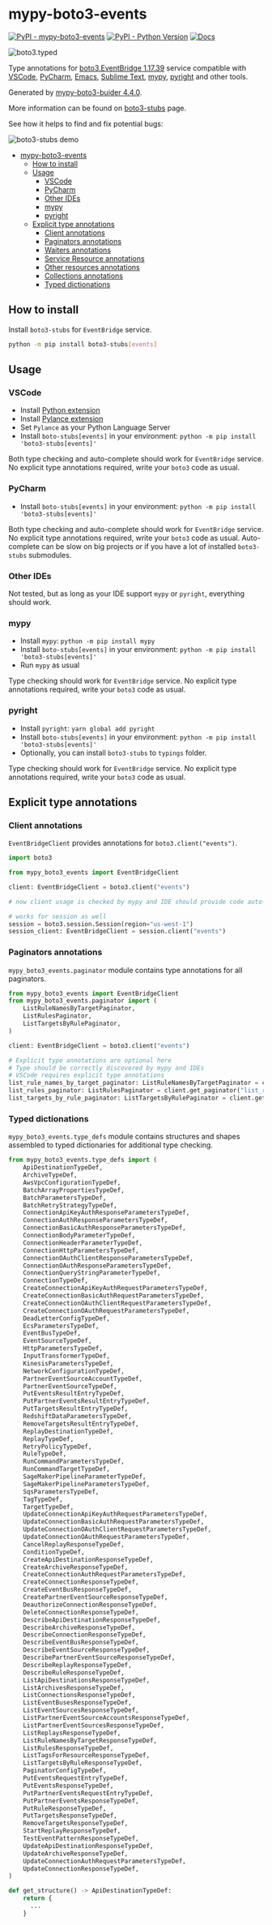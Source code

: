 # mypy-boto3-events

[![PyPI - mypy-boto3-events](https://img.shields.io/pypi/v/mypy-boto3-events.svg?color=blue)](https://pypi.org/project/mypy-boto3-events)
[![PyPI - Python Version](https://img.shields.io/pypi/pyversions/mypy-boto3-events.svg?color=blue)](https://pypi.org/project/mypy-boto3-events)
[![Docs](https://img.shields.io/readthedocs/mypy-boto3-builder.svg?color=blue)](https://mypy-boto3-builder.readthedocs.io/)

![boto3.typed](https://github.com/vemel/mypy_boto3_builder/raw/master/logo.png)

Type annotations for
[boto3.EventBridge 1.17.39](https://boto3.amazonaws.com/v1/documentation/api/1.17.39/reference/services/events.html#EventBridge) service
compatible with
[VSCode](https://code.visualstudio.com/),
[PyCharm](https://www.jetbrains.com/pycharm/),
[Emacs](https://www.gnu.org/software/emacs/),
[Sublime Text](https://www.sublimetext.com/),
[mypy](https://github.com/python/mypy),
[pyright](https://github.com/microsoft/pyright)
and other tools.

Generated by [mypy-boto3-buider 4.4.0](https://github.com/vemel/mypy_boto3_builder).

More information can be found on [boto3-stubs](https://pypi.org/project/boto3-stubs/) page.

See how it helps to find and fix potential bugs:

![boto3-stubs demo](https://github.com/vemel/mypy_boto3_builder/raw/master/demo.gif)

- [mypy-boto3-events](#mypy-boto3-events)
  - [How to install](#how-to-install)
  - [Usage](#usage)
    - [VSCode](#vscode)
    - [PyCharm](#pycharm)
    - [Other IDEs](#other-ides)
    - [mypy](#mypy)
    - [pyright](#pyright)
  - [Explicit type annotations](#explicit-type-annotations)
    - [Client annotations](#client-annotations)
    - [Paginators annotations](#paginators-annotations)
    - [Waiters annotations](#waiters-annotations)
    - [Service Resource annotations](#service-resource-annotations)
    - [Other resources annotations](#other-resources-annotations)
    - [Collections annotations](#collections-annotations)
    - [Typed dictionations](#typed-dictionations)

## How to install

Install `boto3-stubs` for `EventBridge` service.

```bash
python -m pip install boto3-stubs[events]
```

## Usage

### VSCode

- Install [Python extension](https://marketplace.visualstudio.com/items?itemName=ms-python.python)
- Install [Pylance extension](https://marketplace.visualstudio.com/items?itemName=ms-python.vscode-pylance)
- Set `Pylance` as your Python Language Server
- Install `boto-stubs[events]` in your environment: `python -m pip install 'boto3-stubs[events]'`

Both type checking and auto-complete should work for `EventBridge` service.
No explicit type annotations required, write your `boto3` code as usual.

### PyCharm

- Install `boto-stubs[events]` in your environment: `python -m pip install 'boto3-stubs[events]'`

Both type checking and auto-complete should work for `EventBridge` service.
No explicit type annotations required, write your `boto3` code as usual.
Auto-complete can be slow on big projects or if you have a lot of installed `boto3-stubs` submodules.

### Other IDEs

Not tested, but as long as your IDE support `mypy` or `pyright`, everything should work.

### mypy

- Install `mypy`: `python -m pip install mypy`
- Install `boto-stubs[events]` in your environment: `python -m pip install 'boto3-stubs[events]'`
- Run `mypy` as usual

Type checking should work for `EventBridge` service.
No explicit type annotations required, write your `boto3` code as usual.

### pyright

- Install `pyright`: `yarn global add pyright`
- Install `boto-stubs[events]` in your environment: `python -m pip install 'boto3-stubs[events]'`
- Optionally, you can install `boto3-stubs` to `typings` folder.

Type checking should work for `EventBridge` service.
No explicit type annotations required, write your `boto3` code as usual.

## Explicit type annotations

### Client annotations

`EventBridgeClient` provides annotations for `boto3.client("events")`.

```python
import boto3

from mypy_boto3_events import EventBridgeClient

client: EventBridgeClient = boto3.client("events")

# now client usage is checked by mypy and IDE should provide code auto-complete

# works for session as well
session = boto3.session.Session(region="us-west-1")
session_client: EventBridgeClient = session.client("events")
```

### Paginators annotations

`mypy_boto3_events.paginator` module contains type annotations for all paginators.

```python
from mypy_boto3_events import EventBridgeClient
from mypy_boto3_events.paginator import (
    ListRuleNamesByTargetPaginator,
    ListRulesPaginator,
    ListTargetsByRulePaginator,
)

client: EventBridgeClient = boto3.client("events")

# Explicit type annotations are optional here
# Type should be correctly discovered by mypy and IDEs
# VSCode requires explicit type annotations
list_rule_names_by_target_paginator: ListRuleNamesByTargetPaginator = client.get_paginator("list_rule_names_by_target")
list_rules_paginator: ListRulesPaginator = client.get_paginator("list_rules")
list_targets_by_rule_paginator: ListTargetsByRulePaginator = client.get_paginator("list_targets_by_rule")
```







### Typed dictionations

`mypy_boto3_events.type_defs` module contains structures and shapes assembled
to typed dictionaries for additional type checking.

```python
from mypy_boto3_events.type_defs import (
    ApiDestinationTypeDef,
    ArchiveTypeDef,
    AwsVpcConfigurationTypeDef,
    BatchArrayPropertiesTypeDef,
    BatchParametersTypeDef,
    BatchRetryStrategyTypeDef,
    ConnectionApiKeyAuthResponseParametersTypeDef,
    ConnectionAuthResponseParametersTypeDef,
    ConnectionBasicAuthResponseParametersTypeDef,
    ConnectionBodyParameterTypeDef,
    ConnectionHeaderParameterTypeDef,
    ConnectionHttpParametersTypeDef,
    ConnectionOAuthClientResponseParametersTypeDef,
    ConnectionOAuthResponseParametersTypeDef,
    ConnectionQueryStringParameterTypeDef,
    ConnectionTypeDef,
    CreateConnectionApiKeyAuthRequestParametersTypeDef,
    CreateConnectionBasicAuthRequestParametersTypeDef,
    CreateConnectionOAuthClientRequestParametersTypeDef,
    CreateConnectionOAuthRequestParametersTypeDef,
    DeadLetterConfigTypeDef,
    EcsParametersTypeDef,
    EventBusTypeDef,
    EventSourceTypeDef,
    HttpParametersTypeDef,
    InputTransformerTypeDef,
    KinesisParametersTypeDef,
    NetworkConfigurationTypeDef,
    PartnerEventSourceAccountTypeDef,
    PartnerEventSourceTypeDef,
    PutEventsResultEntryTypeDef,
    PutPartnerEventsResultEntryTypeDef,
    PutTargetsResultEntryTypeDef,
    RedshiftDataParametersTypeDef,
    RemoveTargetsResultEntryTypeDef,
    ReplayDestinationTypeDef,
    ReplayTypeDef,
    RetryPolicyTypeDef,
    RuleTypeDef,
    RunCommandParametersTypeDef,
    RunCommandTargetTypeDef,
    SageMakerPipelineParameterTypeDef,
    SageMakerPipelineParametersTypeDef,
    SqsParametersTypeDef,
    TagTypeDef,
    TargetTypeDef,
    UpdateConnectionApiKeyAuthRequestParametersTypeDef,
    UpdateConnectionBasicAuthRequestParametersTypeDef,
    UpdateConnectionOAuthClientRequestParametersTypeDef,
    UpdateConnectionOAuthRequestParametersTypeDef,
    CancelReplayResponseTypeDef,
    ConditionTypeDef,
    CreateApiDestinationResponseTypeDef,
    CreateArchiveResponseTypeDef,
    CreateConnectionAuthRequestParametersTypeDef,
    CreateConnectionResponseTypeDef,
    CreateEventBusResponseTypeDef,
    CreatePartnerEventSourceResponseTypeDef,
    DeauthorizeConnectionResponseTypeDef,
    DeleteConnectionResponseTypeDef,
    DescribeApiDestinationResponseTypeDef,
    DescribeArchiveResponseTypeDef,
    DescribeConnectionResponseTypeDef,
    DescribeEventBusResponseTypeDef,
    DescribeEventSourceResponseTypeDef,
    DescribePartnerEventSourceResponseTypeDef,
    DescribeReplayResponseTypeDef,
    DescribeRuleResponseTypeDef,
    ListApiDestinationsResponseTypeDef,
    ListArchivesResponseTypeDef,
    ListConnectionsResponseTypeDef,
    ListEventBusesResponseTypeDef,
    ListEventSourcesResponseTypeDef,
    ListPartnerEventSourceAccountsResponseTypeDef,
    ListPartnerEventSourcesResponseTypeDef,
    ListReplaysResponseTypeDef,
    ListRuleNamesByTargetResponseTypeDef,
    ListRulesResponseTypeDef,
    ListTagsForResourceResponseTypeDef,
    ListTargetsByRuleResponseTypeDef,
    PaginatorConfigTypeDef,
    PutEventsRequestEntryTypeDef,
    PutEventsResponseTypeDef,
    PutPartnerEventsRequestEntryTypeDef,
    PutPartnerEventsResponseTypeDef,
    PutRuleResponseTypeDef,
    PutTargetsResponseTypeDef,
    RemoveTargetsResponseTypeDef,
    StartReplayResponseTypeDef,
    TestEventPatternResponseTypeDef,
    UpdateApiDestinationResponseTypeDef,
    UpdateArchiveResponseTypeDef,
    UpdateConnectionAuthRequestParametersTypeDef,
    UpdateConnectionResponseTypeDef,
)

def get_structure() -> ApiDestinationTypeDef:
    return {
      ...
    }
```

